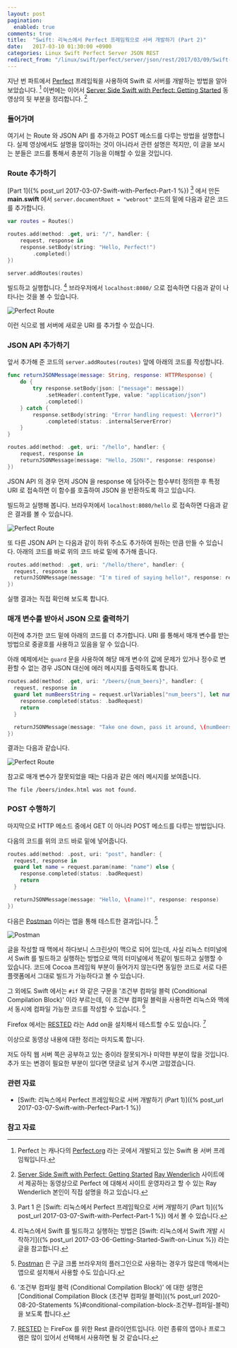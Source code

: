 ```yaml
---
layout: post
pagination:
  enabled: true
comments: true
title:  "Swift: 리눅스에서 Perfect 프레임웍으로 서버 개발하기 (Part 2)"
date:   2017-03-10 01:30:00 +0900
categories: Linux Swift Perfect Server JSON REST
redirect_from: "/linux/swift/perfect/server/json/rest/2017/03/09/Swift-with-Perfect-Part-2.html"
---
```


지난 번 파트에서 [Perfect](http://perfect.org/) 프레임웍을 사용하여 Swift 로 서버를 개발하는 방법을 알아보았습니다. [^perfect] 이번에는 이어서 [Server Side Swift with Perfect: Getting Started](https://videos.raywenderlich.com/screencasts/server-side-swift-with-perfect-getting-started) 동영상의 뒷 부분을 정리합니다. [^raywenderlich]

### 들어가며

여기서 는 Route 와 JSON API  를 추가하고 POST 메소드를 다루는 방법을 설명합니다. 실제 영상에서도 설명을 많이하는 것이 아니라서 관련 설명은 적지만, 이 글을 보시는 분들은 코드를 통해서 충분히 기능을 이해할 수 있을 것입니다.

### Route 추가하기

[Part 1]({% post_url 2017-03-07-Swift-with-Perfect-Part-1 %}) [^part-1] 에서 만든 **main.swift** 에서 `server.documentRoot = "webroot"` 코드의 밑에 다음과 같은 코드를 추가합니다.

```swift
var routes = Routes()

routes.add(method: .get, uri: "/", handler: {
	request, response in
	response.setBody(string: "Hello, Perfect!")
		.completed()
})

server.addRoutes(routes)
```

빌드하고 실행합니다. [^started-swift] 브라우저에서 `localhost:8080/` 으로 접속하면 다음과 같이 나타나는 것을 볼 수 있습니다.

![Perfect Route](/assets/Perfect/perfect-route.png)

이런 식으로 웹 서버에 새로운 URI 를 추가할 수 있습니다.

### JSON API 추가하기

앞서 추가해 준 코드의 `server.addRoutes(routes)` 앞에 아래의 코드를 작성합니다.

```swift
func returnJSONMessage(message: String, response: HTTPResponse) {
	do {
		try response.setBody(json: ["message": message])
			.setHeader(.contentType, value: "application/json")
			.completed()
	} catch {
		response.setBody(string: "Error handling request: \(error)")
			.completed(status: .internalServerError)
	}
}

routes.add(method: .get, uri: "/hello", handler: {
	request, response in
	returnJSONMessage(message: "Hello, JSON!", response: response)
})
```

JSON API 의 경우 먼저 JSON 을 response 에 담아주는 함수부터 정의한 후 특정 URI 로 접속하면 이 함수를 호출하여 JSON 을 반환하도록 하고 있습니다.

빌드하고 실행해 봅니다. 브라우저에서 `localhost:8080/hello` 로 접속하면 다음과 같은 결과를 볼 수 있습니다.

![Perfect Route](/assets/Perfect/perfect-json.png)

또 다른 JSON API 는 다음과 같이 하위 주소도 추가하여 원하는 만큼 만들 수 있습니다. 아래의 코드를 바로 위의 코드 바로 밑에 추가해 줍니다.

```swift
routes.add(method: .get, uri: "/hello/there", handler: {
  request, response in
  returnJSONMessage(message: "I'm tired of saying hello!", response: response)
})
```

실행 결과는 직접 확인해 보도록 합니다.

### 매개 변수를 받아서 JSON 으로 출력하기

이전에 추가한 코드 밑에 아래의 코드를 더 추가합니다. URI 를 통해서 매개 변수를 받는 방법으로 중괄호를 사용하고 있음을 알 수 있습니다.

아래 예제에서는 `guard` 문을 사용하여 해당 매개 변수의 값에 문제가 있거나 정수로 변환할 수 없는 경우 JSON 대신에 에러 메시지를 출력하도록 합니다.

```swift
routes.add(method: .get, uri: "/beers/{num_beers}", handler: {
  request, response in
  guard let numBeersString = request.urlVariables["num_beers"], let numBeersInt = Int(numBeersString) else {
    response.completed(status: .badRequest)
    return
  }

  returnJSONMessage(message: "Take one down, pass it around, \(numBeersInt - 1) bottles of beer on the wall...", response: response)
})
```

결과는 다음과 같습니다.

![Perfect Route](/assets/Perfect/perfect-parameter.png)

참고로 매개 변수가 잘못되었을 때는 다음과 같은 에러 메시지를 보여줍니다.

```text
The file /beers/index.html was not found.
```

### POST 수행하기

마지막으로 HTTP 메소드 중에서 GET 이 아니라 POST 메소드를 다루는 방법입니다.

다음의 코드를 위의 코드 바로 밑에 넣어줍니다.

```swift
routes.add(method: .post, uri: "post", handler: {
  request, response in
  guard let name = request.param(name: "name") else {
    response.completed(status: .badRequest)
    return
  }

  returnJSONMessage(message: "Hello, \(name)!", response: response)
})
```

다음은 [Postman](https://www.getpostman.com) 이라는 앱을 통해 테스트한 결과입니다. [^getpostman]

![Postman](/assets/Perfect/postman.jpg)

글을 작성할 때 맥에서 하다보니 스크린샷이 맥으로 되어 있는데, 사실 리눅스 터미널에서 Swift 를 빌드하고 실행하는 방법으로 맥의 터미널에서 똑같이 빌드하고 실행할 수 있습니다. 코드에 Cocoa 프레임웍 부분이 들어가지 않는다면 동일한 코드로 서로 다른 플랫폼에서 그대로 빌드가 가능하다고 볼 수 있습니다.

그 외에도 Swift 에서는 `#if` 와 같은 구문을 '조건부 컴파일 블럭 (Conditional Compilation Block)' 이라 부르는데, 이 조건부 컴파일 블럭을 사용하면 리눅스와 맥에서 동시에 컴파일 가능한 코드를 작성할 수 있습니다. [^statements]

Firefox 에서는 [RESTED](https://addons.mozilla.org/En-us/firefox/addon/rested/) 라는 Add on을 설치해서 테스트할 수도 있습니다. [^firefox-rested]

이상으로 동영상 내용에 대한 정리는 마치도록 합니다.

저도 아직 웹 서버 쪽은 공부하고 있는 중이라 잘못되거나 미약한 부분이 많을 것입니다. 추가 또는 변경이 필요한 부분이 있다면 댓글로 남겨 주시면 고맙겠습니다.

### 관련 자료

* [Swift: 리눅스에서 Perfect 프레임웍으로 서버 개발하기 (Part 1)]({% post_url 2017-03-07-Swift-with-Perfect-Part-1 %})

### 참고 자료

[^perfect-started]: [Getting Started](http://perfect.org/docs/gettingStarted.html)

[^perfect]: Perfect 는 캐나다의 [Perfect.org](http://perfect.org/) 라는 곳에서 개발되고 있는 Swift 용 서버 프레임웍입니다.

[^raywenderlich]: [Server Side Swift with Perfect: Getting Started](https://videos.raywenderlich.com/screencasts/server-side-swift-with-perfect-getting-started) [Ray Wenderlich](https://www.raywenderlich.com) 사이트에서 제공하는 동영상으로 Perfect 에 대해서 사이트 운영자라고 할 수 있는 Ray Wenderlich 본인이 직접 설명을 하고 있습니다.

[^part-1]: Part 1 은 [Swift: 리눅스에서 Perfect 프레임웍으로 서버 개발하기 (Part 1)]({% post_url 2017-03-07-Swift-with-Perfect-Part-1 %}) 에서 볼 수 있습니다.

[^started-swift]: 리눅스에서 Swift 를 빌드하고 실행하는 방법은 [Swift: 리눅스에서 Swift 개발 시작하기]({% post_url 2017-03-06-Getting-Started-Swift-on-Linux %}) 라는 글을 참고합니다.

[^getpostman]: [Postman](https://www.getpostman.com) 은 구글 크롬 브라우저의 플러그인으로 사용하는 경우가 많은데 맥에서는 앱으로 설치해서 사용할 수도 있습니다.

[^statements]: '조건부 컴파일 블럭 (Conditional Compilation Block)' 에 대한 설명은 [Conditional Compilation Block (조건부 컴파일 블럭)]({% post_url 2020-08-20-Statements %}#conditional-compilation-block-조건부-컴파일-블럭) 을 보도록 합니다.

[^firefox-rested]: [RESTED](https://addons.mozilla.org/En-us/firefox/addon/rested/) 는 FireFox 를 위한 Rest 클라이언트입니다. 이런 종류의 앱이나 프로그램은 많이 있어서 선택해서 사용하면 될 것 같습니다.

